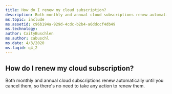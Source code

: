 ```yaml
---
title: How do I renew my cloud subscription?
description: Both monthly and annual cloud subscriptions renew automatically until you cancel them, so there's no need to take any action to renew...
ms.topic: include
ms.assetid: c96b194a-929d-4cdc-b2b4-a6ddccf4db49
ms.technology: 
author: CaityBuschlen
ms.author: cabuschl
ms.date: 4/3/2020
ms.faqid: q4_2
---
```


## How do I renew my cloud subscription?

Both monthly and annual cloud subscriptions renew automatically until you cancel them, so there's no need to take any action to renew them.
